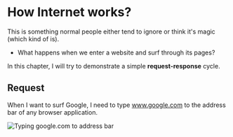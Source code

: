 # How Internet works?
This is something normal people either tend to ignore or think it's magic (which kind of is).

- What happens when we enter a website and surf through its pages?

In this chapter, I will try to demonstrate a simple **request-response** cycle.

## Request
When I want to surf Google, I need to type www.google.com to the address bar of any browser application.

![Typing google.com to address bar](https://image.ibb.co/m5YHE8/bar.png "google.com")
